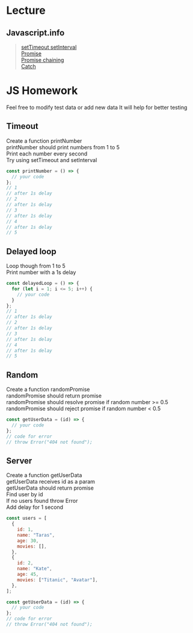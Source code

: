 # Lecture

## Javascript.info

> [setTimeout setInterval](https://uk.javascript.info/settimeout-setinterval)  
> [Promise](https://uk.javascript.info/promise-basics)  
> [Promise chaining](https://uk.javascript.info/promise-chaining)  
> [Catch](https://uk.javascript.info/promise-error-handling)

# JS Homework

Feel free to modify test data or add new data
It will help for better testing

## Timeout

Create a function printNumber  
printNumber should print numbers from 1 to 5  
Print each number every second  
Try using setTimeout and setInterval

```javascript
const printNumber = () => {
  // your code
};
// 1
// after 1s delay
// 2
// after 1s delay
// 3
// after 1s delay
// 4
// after 1s delay
// 5
```

## Delayed loop

Loop though from 1 to 5  
Print number with a 1s delay

```javascript
const delayedLoop = () => {
  for (let i = 1; i <= 5; i++) {
    // your code
  }
};
// 1
// after 1s delay
// 2
// after 1s delay
// 3
// after 1s delay
// 4
// after 1s delay
// 5
```

## Random

Create a function randomPromise  
randomPromise should return promise  
randomPromise should resolve promise if random number >= 0.5  
randomPromise should reject promise if random number < 0.5

```javascript
const getUserData = (id) => {
  // your code
};
// code for error
// throw Error("404 not found");
```

## Server

Create a function getUserData  
getUserData receives id as a param  
getUserData should return promise  
Find user by id  
If no users found throw Error  
Add delay for 1 second

```javascript
const users = [
  {
    id: 1,
    name: "Taras",
    age: 30,
    movies: [],
  },
  {
    id: 2,
    name: "Kate",
    age: 45,
    movies: ["Titanic", "Avatar"],
  },
];

const getUserData = (id) => {
  // your code
};
// code for error
// throw Error("404 not found");
```
